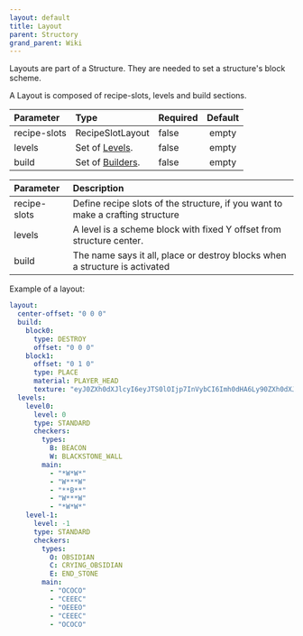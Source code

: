 ```yaml
---
layout: default
title: Layout
parent: Structory
grand_parent: Wiki
---
```



Layouts are part of a Structure. They are needed to set a structure's block scheme.

A Layout is composed of recipe-slots, levels and build sections.



| Parameter    | Type                                                         | Required | Default |
|:-------------|:-------------------------------------------------------------|:---------|:-------:|
| recipe-slots | RecipeSlotLayout                                             | false    |  empty  |
| levels       | Set of [Levels]({{site.baseurl}}/wiki/structory/level).      | false    |  empty  |
| build        | Set of [Builders]({{site.baseurl}}/wiki/structory/builders). | false    |  empty  |


| Parameter    | Description                                                                    |
|:-------------|:-------------------------------------------------------------------------------|
| recipe-slots | Define recipe slots of the structure, if you want to make a crafting structure |
| levels       | A level is a scheme block with fixed Y offset from structure center.           |
| build        | The name says it all, place or destroy blocks when a structure is activated    |




Example of a layout:
```yaml
layout:
  center-offset: "0 0 0"
  build:
    block0:
      type: DESTROY
      offset: "0 0 0"
    block1:
      offset: "0 1 0"
      type: PLACE
      material: PLAYER_HEAD
      texture: "eyJ0ZXh0dXJlcyI6eyJTS0lOIjp7InVybCI6Imh0dHA6Ly90ZXh0dXJlcy5taW5lY3JhZnQubmV0L3RleHR1cmUvZGQzZWNlNTdmODYyZmUxNGIxZmVkY2Y4Zjc5NmNmMzE3NGU5MGNhY2ZiMDIwYTIxYjU5OWY4NDE2N2E2NjVkNyJ9fX0="
  levels:
    level0:
      level: 0
      type: STANDARD
      checkers:
        types:
          B: BEACON
          W: BLACKSTONE_WALL
        main:
          - "*W*W*"
          - "W***W"
          - "**B**"
          - "W***W"
          - "*W*W*"
    level-1:
      level: -1
      type: STANDARD
      checkers:
        types:
          O: OBSIDIAN
          C: CRYING_OBSIDIAN
          E: END_STONE
        main:
          - "OCOCO"
          - "CEEEC"
          - "OEEEO"
          - "CEEEC"
          - "OCOCO"
```